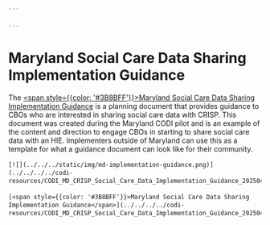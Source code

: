 ```yaml
---

---
```


# Maryland Social Care Data Sharing Implementation Guidance

The [<span style={{color: '#3B8BFF'}}>Maryland Social Care Data Sharing Implementation Guidance</span>](../../../../codi-resources/CODI_MD_CRISP_Social_Care_Data_Implementation_Guidance_20250425.pdf) is a planning document that provides guidance to CBOs who are interested in sharing social care data with CRISP. This document was created during the Maryland CODI pilot and is an example of the content and direction to engage CBOs in starting to share social care data with an HIE. Implementers outside of Maryland can use this as a template for what a guidance document can look like for their community.

<div style={{width: '250px' }}>

    [![](../../../static/img/md-implementation-guidance.png)](../../../../codi-resources/CODI_MD_CRISP_Social_Care_Data_Implementation_Guidance_20250425.pdf)

    [<span style={{color: '#3B8BFF'}}>Maryland Social Care Data Sharing Implementation Guidance</span>](../../../../codi-resources/CODI_MD_CRISP_Social_Care_Data_Implementation_Guidance_20250425.pdf)
</div>
